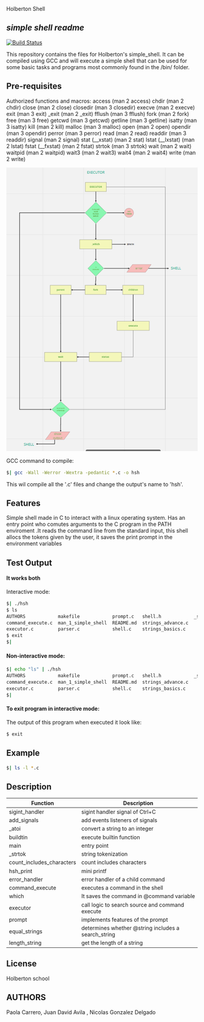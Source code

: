 Holberton Shell
## _simple shell readme_

[![Build Status](https://travis-ci.org/joemccann/dillinger.svg?branch=master)](https://travis-ci.org/joemccann/dillinger)

This repository contains the files for Holberton's simple_shell. It can be compiled using GCC and will execute a simple shell that can be used for some basic tasks and programs most commonly found in the /bin/ folder.

## Pre-requisites
Authorized functions and macros:
access (man 2 access)
chdir (man 2 chdir)
close (man 2 close)
closedir (man 3 closedir)
execve (man 2 execve)
exit (man 3 exit)
_exit (man 2 _exit)
fflush (man 3 fflush)
fork (man 2 fork)
free (man 3 free)
getcwd (man 3 getcwd)
getline (man 3 getline)
isatty (man 3 isatty)
kill (man 2 kill)
malloc (man 3 malloc)
open (man 2 open)
opendir (man 3 opendir)
perror (man 3 perror)
read (man 2 read)
readdir (man 3 readdir)
signal (man 2 signal)
stat (__xstat) (man 2 stat)
lstat (__lxstat) (man 2 lstat)
fstat (__fxstat) (man 2 fstat)
strtok (man 3 strtok)
wait (man 2 wait)
waitpid (man 2 waitpid)
wait3 (man 2 wait3)
wait4 (man 2 wait4)
write (man 2 write)

![imagename](https://raw.githubusercontent.com/JuanDAC/simple_shell/main/image.png)

GCC command to compile:
```sh
$| gcc -Wall -Werror -Wextra -pedantic *.c -o hsh
```


This wil compile all the '.c' files and change the output's name to 'hsh'.
## Features

Simple shell made in C to interact with a linux operating system. Has an entry point who comutes arguments to the C program in the PATH enviroment .It reads the command line from the standard input, this shell allocs the tokens given by the user, it saves the print prompt in the environment variables


## Test Output

#### It works both

Interactive mode:
```sh
$| ./hsh
$ ls
AUTHORS            makefile            prompt.c   shell.h            _strtok.c
command_execute.c  man_1_simple_shell  README.md  strings_advance.c
executor.c         parser.c            shell.c    strings_basics.c
$ exit
$|
```

#### Non-interactive mode:

```sh
$| echo "ls" | ./hsh
AUTHORS            makefile            prompt.c   shell.h            _strtok.c
command_execute.c  man_1_simple_shell  README.md  strings_advance.c
executor.c         parser.c            shell.c    strings_basics.c
$|
```

#### To exit program in interactive mode:

The output of this program when executed it look like:
```sh
$ exit
```

## Example

```sh
$| ls -l *.c
```

## Description

| Function | Description |
| ------ | ------ |
| sigint_handler | sigint handler signal of Ctrl+C |
| add_signals  | add events listeners of signals |
|_atoi  |convert a string to an integer  |
| buildtin | execute builtin function |
| main | entry point |
|_strtok| string tokenization |
|count_includes_characters| count includes characters|
|hsh_print| mini printf |
|error_handler| error handler of a child command |
|command_execute | executes a command in the shell |
|which | It saves the command in @command variable |
|executor | call logic to search source and command execute|
|prompt| implements features of the prompt|
|equal_strings| determines whether @string includes a search_string|
|length_string | get the length of a string|

## License

Holberton school

## AUTHORS
Paola Carrero, Juan David Avila , Nicolas Gonzalez Delgado

